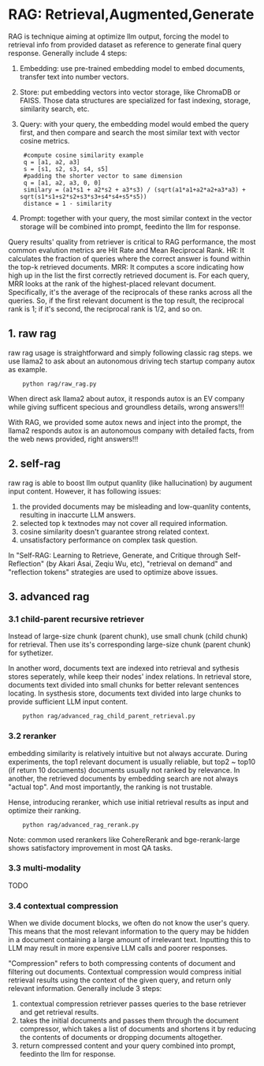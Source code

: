 
# RAG: Retrieval,Augmented,Generate
RAG is technique aiming at optimize llm output, forcing the model to retrieval info from provided 
dataset as reference to generate final query response. Generally include 4 steps: 
1) Embedding: use pre-trained embedding model to embed documents, transfer text into number vectors. 
2) Store: put embedding vectors into vector storage, like ChromaDB or FAISS. Those data structures 
          are specialized for fast indexing, storage, similarity search, etc. 
3) Query: with your query, the embedding model would embed the query first, and then compare 
          and search the most similar text with vector cosine metrics. 

        #compute cosine similarity example
        q = [a1, a2, a3]
        s = [s1, s2, s3, s4, s5]
        #padding the shorter vector to same dimension
        q = [a1, a2, a3, 0, 0]
        similary = (a1*s1 + a2*s2 + a3*s3) / (sqrt(a1*a1+a2*a2+a3*a3) + sqrt(s1*s1+s2*s2+s3*s3+s4*s4+s5*s5))
        distance = 1 - similarity

4) Prompt: together with your query, the most similar context in the vector storage will be combined 
           into prompt, feedinto the llm for response. 

Query results' quality from retriever is critical to RAG performance, the most common evalution
metrics are Hit Rate and Mean Reciprocal Rank.
HR: It calculates the fraction of queries where the correct answer is found within the top-k retrieved documents. 
MRR: It computes a score indicating how high up in the list the first correctly retrieved document is. 
     For each query, MRR looks at the rank of the highest-placed relevant document. Specifically, it's the average 
     of the reciprocals of these ranks across all the queries. So, if the first relevant document is the top result, 
     the reciprocal rank is 1; if it's second, the reciprocal rank is 1/2, and so on.


## 1. raw rag
raw rag usage is straightforward and simply following classic rag steps. 
we use llama2 to ask about an autonomous driving tech startup company autox as example. 

        python rag/raw_rag.py

When direct ask llama2 about autox, it responds autox is an EV company while giving sufficent specious and 
groundless details, wrong answers!!! 

With RAG, we provided some autox news and inject into the prompt, the llama2 responds autox is an autonomous 
company with detailed facts, from the web news provided, right answers!!! 


## 2. self-rag 
raw rag is able to boost llm output quanlity (like hallucination) by augument input content. However, it 
has following issues:
1) the provided documents may be misleading and low-quanlity contents, resulting in inaccurte LLM answers.
2) selected top k textnodes may not cover all required information.
3) cosine similarity doesn't guarantee strong related context.
4) unsatisfactory performance on complex task question.

In "Self-RAG: Learning to Retrieve, Generate, and Critique through Self-Reflection" (by Akari Asai, Zeqiu Wu, etc),
"retrieval on demand" and "reflection tokens" strategies are used to optimize above issues.


## 3. advanced rag
### 3.1 child-parent recursive retriever
Instead of large-size chunk (parent chunk), use small chunk (child chunk) for retrieval. Then use its's 
corresponding large-size chunk (parent chunk) for sythetizer. 

In another word, documents text are indexed into retrieval and sythesis stores seperately, while keep their
nodes' index relations. In retrieval store, documents text divided into small chunks for better relevant sentences
locating. In systhesis store, documents text divided into large chunks to provide sufficient LLM input content.

        python rag/advanced_rag_child_parent_retrieval.py

### 3.2 reranker
embedding similarity is relatively intuitive but not always accurate. During experiments, the top1 relevant document 
is usually reliable, but top2 ~ top10 (if return 10 documents) documents usually not ranked by relevance.
In another, the retrieved documents by embedding search are not always "actual top". And most importantly, the ranking 
is not trustable.

Hense, introducing reranker, which use initial retrieval results as input and optimize their ranking.

        python rag/advanced_rag_rerank.py

Note: common used rerankers like CohereRerank and bge-rerank-large shows satisfactory improvement in most QA tasks.

### 3.3 multi-modality 
TODO

### 3.4 contextual compression
When we divide document blocks, we often do not know the user's query. This means that the most relevant information to 
the query may be hidden in a document containing a large amount of irrelevant text. Inputting this to LLM may result in 
more expensive LLM calls and poorer responses.

"Compression" refers to both compressing contents of document and filtering out documents. Contextual compression would
 compress initial retrieval results using the context of the given query, and return only relevant information. 
Generally include 3 steps: 
1) contextual compression retriever passes queries to the base retriever and get retrieval results.
2) takes the initial documents and passes them through the document compressor, which takes a list of documents and shortens 
   it by reducing the contents of documents or dropping documents altogether.
3) return compressed content and your query combined into prompt, feedinto the llm for response. 








